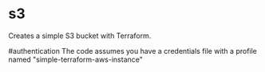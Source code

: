 # s3
Creates a simple S3 bucket with Terraform.

#authentication
The code assumes you have a credentials file with a profile named "simple-terraform-aws-instance"
